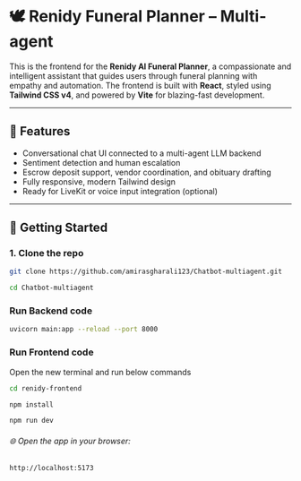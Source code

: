 # 🕊️ Renidy Funeral Planner – Multi-agent

This is the frontend for the **Renidy AI Funeral Planner**, a compassionate and intelligent assistant that guides users through funeral planning with empathy and automation. The frontend is built with **React**, styled using **Tailwind CSS v4**, and powered by **Vite** for blazing-fast development.

---

## 🧠 Features

- Conversational chat UI connected to a multi-agent LLM backend
- Sentiment detection and human escalation
- Escrow deposit support, vendor coordination, and obituary drafting
- Fully responsive, modern Tailwind design
- Ready for LiveKit or voice input integration (optional)

---

## 🚀 Getting Started

### 1. Clone the repo

```bash
git clone https://github.com/amirasgharali123/Chatbot-multiagent.git
```
```bash
cd Chatbot-multiagent
```

### Run Backend code

```bash
uvicorn main:app --reload --port 8000
```

### Run Frontend code

Open the new terminal and run below commands

```bash
cd renidy-frontend
```
```bash
npm install
```

```bash
npm run dev

```

###### 🌐 Open the app in your browser:

```bash
http://localhost:5173

```
